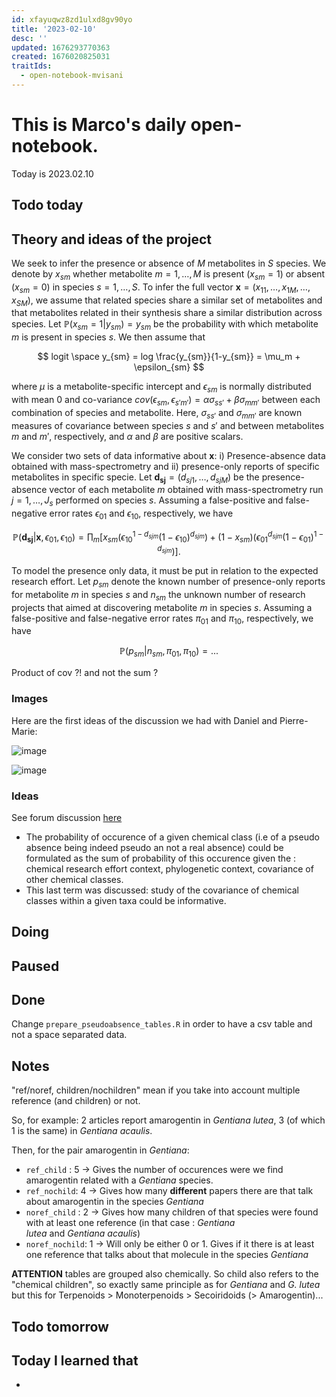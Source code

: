 ```yaml
---
id: xfayuqwz8zd1ulxd8gv90yo
title: '2023-02-10'
desc: ''
updated: 1676293770363
created: 1676020825031
traitIds:
  - open-notebook-mvisani
---
```

# This is Marco's daily open-notebook.

Today is 2023.02.10

## Todo today

## Theory and ideas of the project
We seek to infer the presence or absence of $M$ metabolites in $S$ species. We denote by $x_{sm}$ whether metabolite $m=1,\ldots,M$ is present ($x_{sm}=1$) or absent ($x_{sm}=0$) in species $s=1,\ldots,S$. To infer the full vector $\bm{x}=(x_{11}, \ldots, x_{1M},\ldots,x_{SM})$, we assume that related species share a similar set of metabolites and that metabolites related in their synthesis share a similar distribution across species. 
Let ${\mathbb P}(x_{sm}=1|y_{sm})=y_{sm}$ be the probability with which metabolite $m$ is present in species $s$. We then assume that

$$
logit \space y_{sm} = log \frac{y_{sm}}{1-y_{sm}} = \mu_m + \epsilon_{sm}
$$

where $\mu$ is a metabolite-specific intercept and $\epsilon_{sm}$ is normally distributed with mean 0 and co-variance $cov(\epsilon_{sm},\epsilon_{s'm'})=\alpha \sigma_{ss'} + \beta \sigma_{mm'}$ between each combination of species and metabolite. Here, $\sigma_{ss'}$ and $\sigma_{mm'}$ are known measures of covariance between species $s$ and $s'$ and between metabolites $m$ and $m'$, respectively, and $\alpha$ and $\beta$ are positive scalars.

We consider two sets of data informative about $\bm{x}$: i) Presence-absence data obtained with mass-spectrometry and ii) presence-only reports of specific metabolites in specific specie. Let $\bm{d_{sj}}=(d_{sj1}, \ldots, d_{sjM})$ be the presence-absence vector of each metabolite $m$ obtained with mass-spectrometry run $j=1,\ldots,J_s$ performed on species $s$. Assuming a false-positive and false-negative error rates $\epsilon_{01}$ and $\epsilon_{10}$, respectively, we have

$$
{\mathbb P}(\bm{d_{sj}}|\bm{x}, \epsilon_{01}, \epsilon_{10}) = \prod_m \left[ x_{sm}\left(\epsilon_{10}^{1-d_{sjm}}(1-\epsilon_{10})^{d_{sjm}}\right) + (1-x_{sm})\left( \epsilon_{01}^{d_{sjm}}(1-\epsilon_{01})^{1-d_{sjm}}\right)\right].
$$

To model the presence only data, it must be put in relation to the expected research effort. Let $p_{sm}$ denote the known number of presence-only reports for metabolite $m$ in species $s$ and $n_{sm}$ the unknown number of research projects that aimed at discovering metabolite $m$ in species $s$. Assuming a false-positive and false-negative error rates $\pi_{01}$ and $\pi_{10}$, respectively, we have

$$
{\mathbb P}(p_{sm}|n_{sm}, \pi_{01}, \pi_{10}) = ...
$$


Product of cov ?! and not the sum ? 
### Images
Here are the first ideas of the discussion we had with Daniel and Pierre-Marie:

![image](assets/images/2023-01-30-14-53-54.jpg)

![image](assets/images/2023-01-30-14-53-55.jpg)
### Ideas 
See forum discussion [here](https://github.com/anticipated-lotus/forum/discussions/3)
* The probability of occurence of a given chemical class (i.e of a pseudo absence being indeed pseudo an not a real absence) could be formulated as the sum of probability of this occurence given the : chemical research effort context, phylogenetic context, covariance of other chemical classes. 
* This last term was discussed: study of the covariance of chemical classes within a given taxa could be informative. 
###

## Doing

## Paused

## Done
Change `prepare_pseudoabsence_tables.R` in order to have a csv table and not a space separated data. 

## Notes
"ref/noref, children/nochildren" mean if you take into account multiple reference (and children) or not.

So, for example: 2 articles report amarogentin in *Gentiana lutea*, 3 (of which 1 is the same) in *Gentiana acaulis*.

Then, for the pair amarogentin in *Gentiana*:
* `ref_child` : 5 &rarr; Gives the number of occurences were we find amarogentin related with a *Gentiana* species.
* `ref_nochild`: 4 &rarr; Gives how many **different** papers there are that talk about amarogentin in the species *Gentiana*
* `noref_child` : 2 &rarr; Gives how many children of that species were found with at least one reference (in that case : *Gentiana    
  lutea* and *Gentiana acaulis*)
* `noref_nochild`: 1 &rarr; Will only be either 0 or 1. Gives if it there is at least one reference that talks about that molecule 
  in the species *Gentiana*

**ATTENTION** tables are grouped also chemically. So child also refers to the "chemical children", so exactly same principle as for *Gentiana* and *G. lutea* but this for Terpenoids > Monoterpenoids > Secoiridoids (> Amarogentin)... 
## Todo tomorrow

###
###
###


## Today I learned that

- 
